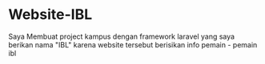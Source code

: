 # Website-IBL
Saya Membuat project kampus dengan framework laravel yang saya berikan nama "IBL" karena website tersebut berisikan info pemain - pemain ibl
